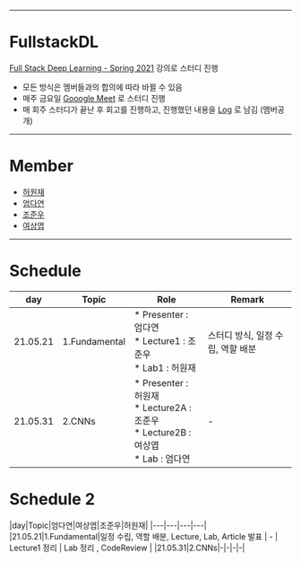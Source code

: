 ___
# FullstackDL
[Full Stack Deep Learning - Spring 2021](https://fullstackdeeplearning.com/spring2021/) 강의로 스터디 진행
- 모든 방식은 멤버들과의 합의에 따라 바뀔 수 있음
- 매주 금요일 [Gooogle Meet](https://meet.google.com/fyc-fkqu-jzw) 로 스터디 진행 
- 매 회주 스터디가 끝난 후 회고를 진행하고, 진행했던 내용을 [Log](https://docs.google.com/spreadsheets/d/1kBVQBXKipvha-6S6SwpSN0dJe0bxl-hXQR3rPDjLQBU/edit?usp=sharing) 로 남김 (멤버공개)

___
# Member
- [허원재](https://github.com/rukka0808)
- [엄다연](https://github.com/dayeoni-1376)
- [조준우](https://github.com/fifane)
- [여상엽](https://github.com/sosick377)

___
# Schedule

|day|Topic|Role|Remark|
|---|---|---|---|
|21.05.21|1.Fundamental|* Presenter : 엄다연 <br>* Lecture1 : 조준우 <br>* Lab1 : 허원재 | 스터디 방식, 일정 수립, 역할 배분 | 
|21.05.31|2.CNNs|* Presenter : 허원재 <br>* Lecture2A : 조준우 <br>* Lecture2B : 여상엽 <br>* Lab : 엄다연 | - |

# Schedule 2 

|day|Topic|엄다연|여상엽|조준우|허원재|
|---|---|---|---|
|21.05.21|1.Fundamental|일정 수립, 역할 배분, Lecture, Lab, Article 발표 | - | Lecture1 정리 | Lab 정리 , CodeReview |
|21.05.31|2.CNNs|-|-|-|-|


